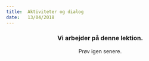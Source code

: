 ```yaml
---
title:  Aktiviteter og dialog
date:   13/04/2018
---
```


### <center>Vi arbejder på denne lektion.</center>
<center>Prøv igen senere.</center>